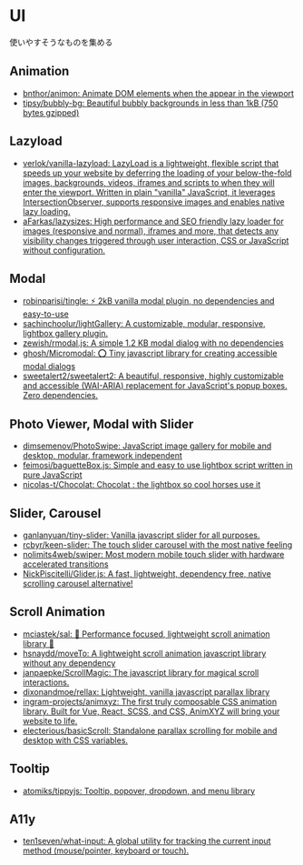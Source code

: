 # UI

使いやすそうなものを集める

## Animation

- [bnthor/animon: Animate DOM elements when the appear in the viewport](https://github.com/bnthor/animon)
- [tipsy/bubbly-bg: Beautiful bubbly backgrounds in less than 1kB (750 bytes gzipped)](https://github.com/tipsy/bubbly-bg)

## Lazyload

- [verlok/vanilla-lazyload: LazyLoad is a lightweight, flexible script that speeds up your website by deferring the loading of your below-the-fold images, backgrounds, videos, iframes and scripts to when they will enter the viewport. Written in plain &quot;vanilla&quot; JavaScript, it leverages IntersectionObserver, supports responsive images and enables native lazy loading.](https://github.com/verlok/vanilla-lazyload)
- [aFarkas/lazysizes: High performance and SEO friendly lazy loader for images (responsive and normal), iframes and more, that detects any visibility changes triggered through user interaction, CSS or JavaScript without configuration.](https://github.com/aFarkas/lazysizes)

## Modal

- [robinparisi/tingle: ⚡ 2kB vanilla modal plugin, no dependencies and easy-to-use](https://github.com/robinparisi/tingle)
- [sachinchoolur/lightGallery: A customizable, modular, responsive, lightbox gallery plugin.](https://github.com/sachinchoolur/lightGallery)
- [zewish/rmodal.js: A simple 1.2 KB modal dialog with no dependencies](https://github.com/zewish/rmodal.js)
- [ghosh/Micromodal: ⭕ Tiny javascript library for creating accessible modal dialogs](https://github.com/ghosh/Micromodal)
- [sweetalert2/sweetalert2: A beautiful, responsive, highly customizable and accessible (WAI-ARIA) replacement for JavaScript's popup boxes. Zero dependencies.](https://github.com/sweetalert2/sweetalert2)

## Photo Viewer, Modal with Slider

- [dimsemenov/PhotoSwipe: JavaScript image gallery for mobile and desktop, modular, framework independent](https://github.com/dimsemenov/PhotoSwipe)
- [feimosi/baguetteBox.js: Simple and easy to use lightbox script written in pure JavaScript](https://github.com/feimosi/baguetteBox.js)
- [nicolas-t/Chocolat: Chocolat : the lightbox so cool horses use it](https://github.com/nicolas-t/Chocolat)

## Slider, Carousel

- [ganlanyuan/tiny-slider: Vanilla javascript slider for all purposes.](https://github.com/ganlanyuan/tiny-slider)
- [rcbyr/keen-slider: The touch slider carousel with the most native feeling](https://github.com/rcbyr/keen-slider)
- [nolimits4web/swiper: Most modern mobile touch slider with hardware accelerated transitions](https://github.com/nolimits4web/swiper)
- [NickPiscitelli/Glider.js: A fast, lightweight, dependency free, native scrolling carousel alternative!](https://github.com/NickPiscitelli/Glider.js)

## Scroll Animation

- [mciastek/sal: 🚀 Performance focused, lightweight scroll animation library 🚀](https://github.com/mciastek/sal)
- [hsnaydd/moveTo: A lightweight scroll animation javascript library without any dependency](https://github.com/hsnaydd/moveTo)
- [janpaepke/ScrollMagic: The javascript library for magical scroll interactions.](https://github.com/janpaepke/ScrollMagic)
- [dixonandmoe/rellax: Lightweight, vanilla javascript parallax library](https://github.com/dixonandmoe/rellax)
- [ingram-projects/animxyz: The first truly composable CSS animation library. Built for Vue, React, SCSS, and CSS, AnimXYZ will bring your website to life.](https://github.com/ingram-projects/animxyz)
- [electerious/basicScroll: Standalone parallax scrolling for mobile and desktop with CSS variables.](https://github.com/electerious/basicScroll)

## Tooltip

- [atomiks/tippyjs: Tooltip, popover, dropdown, and menu library](https://github.com/atomiks/tippyjs)

## A11y

- [ten1seven/what-input: A global utility for tracking the current input method (mouse/pointer, keyboard or touch).](https://github.com/ten1seven/what-input)
